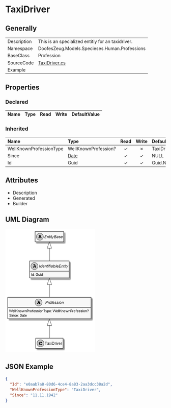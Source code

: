 ﻿# TaxiDriver

## Generally

|||
|:-|:-|
|Description|This is an specialized entitiy for an taxidriver.|
|Namespace|DoofesZeug.Models.Specieses.Human.Professions|
|BaseClass|Profession|
|SourceCode|[TaxiDriver.cs](../../../../DoofesZeug.Library/Src/Models/Specieses/Human/Professions/TaxiDriver.cs)|
|Example||

## Properties

### Declared

|Name|Type|Read|Write|DefaultValue|
|:---|:---|:--:|:---:|:-----------|

### Inherited

|Name|Type|Read|Write|DefaultValue|
|:---|:---|:--:|:---:|:-----------|
|WellKnownProfessionType|WellKnownProfession?|&#x2713;|&#x2717;|TaxiDriver|
|Since|[Date](../../Models/DoofesZeug.Models.DateAndTime/Date.md)|&#x2713;|&#x2713;|NULL|
|Id|Guid|&#x2713;|&#x2713;|Guid.NewGuid()|

## Attributes

- Description
- Generated
- Builder

## UML Diagram

![TaxiDriver.png](./TaxiDriver.png "TaxiDriver")

## JSON Example

```json
{
  "Id": "e0aab7a8-80d6-4ce4-8a83-2aa3dcc38a2d",
  "WellKnownProfessionType": "TaxiDriver",
  "Since": "11.11.1942"
}
```

